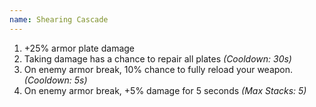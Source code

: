 ```yaml
---
name: Shearing Cascade
---
```


1. +25% armor plate damage
2. Taking damage has a chance to repair all plates *(Cooldown: 30s)*
3. On enemy armor break, 10% chance to fully reload your weapon. *(Cooldown: 5s)*
4. On enemy armor break, +5% damage for 5 seconds *(Max Stacks: 5)*
